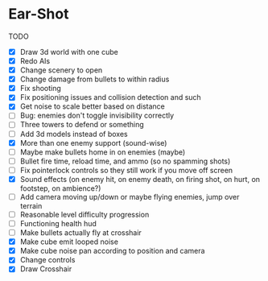 Ear-Shot	
============

TODO

- [X] Draw 3d world with one cube
- [X] Redo AIs
- [X] Change scenery to open
- [X] Change damage from bullets to within radius
- [X] Fix shooting
- [X] Fix positioning issues and collision detection and such
- [X] Get noise to scale better based on distance
- [ ] Bug: enemies don't toggle invisibility correctly
- [ ] Three towers to defend or something
- [ ] Add 3d models instead of boxes
- [X] More than one enemy support (sound-wise)
- [ ] Maybe make bullets home in on enemies (maybe)
- [ ] Bullet fire time, reload time, and ammo (so no spamming shots)
- [ ] Fix pointerlock controls so they still work if you move off screen
- [X] Sound effects (on enemy hit, on enemy death, on firing shot, on hurt, on footstep, on ambience?)
- [ ] Add camera moving up/down or maybe flying enemies, jump over terrain
- [ ] Reasonable level difficulty progression
- [ ] Functioning health hud
- [ ] Make bullets actually fly at crosshair
- [X] Make cube emit looped noise
- [X] Make cube noise pan according to position and camera
- [X] Change controls
- [X] Draw Crosshair
